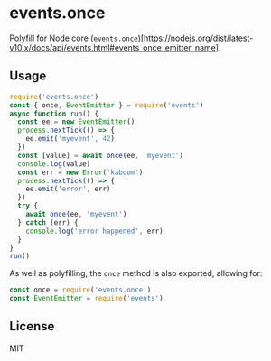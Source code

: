# events.once

Polyfill for Node core (`events.once`)[https://nodejs.org/dist/latest-v10.x/docs/api/events.html#events_once_emitter_name].

## Usage 

```js
require('events.once')
const { once, EventEmitter } = require('events')
async function run() {
  const ee = new EventEmitter()
  process.nextTick(() => {
    ee.emit('myevent', 42)
  })
  const [value] = await once(ee, 'myevent')
  console.log(value)
  const err = new Error('kaboom')
  process.nextTick(() => {
    ee.emit('error', err)
  })
  try {
    await once(ee, 'myevent')
  } catch (err) {
    console.log('error happened', err)
  }
}
run()
```

As well as polyfilling, the `once` method is also exported, allowing for:

```js
const once = require('events.once')
const EventEmitter = require('events')
```

## License

MIT
